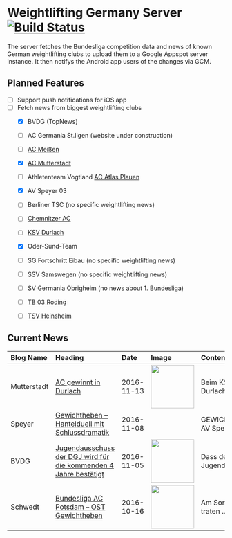 # Weightlifting Germany Server [![Build Status](https://travis-ci.org/WGierke/weightlifting_germany_server.svg?branch=master)](https://travis-ci.org/WGierke/weightlifting_germany_server)

The server fetches the Bundesliga competition data and news of known German weightlifting clubs to upload them to a Google Appspot server instance.
It then notifys the Android app users of the changes via GCM.

## Planned Features
- [ ] Support push notifications for iOS app  
- [ ] Fetch news from biggest weightlifting clubs
    - [X] BVDG (TopNews)
    - [ ] AC Germania St.Ilgen (website under construction)
    - [ ] [AC Meißen](http://www.ac-meissen.de/index.php?start=1)
    - [X] [AC Mutterstadt](http://www.ac-mutterstadt.de/index.php?start=1)
    - [ ] Athletenteam Vogtland [AC Atlas Plauen](https://acatlas.wordpress.com/)
    - [X] AV Speyer 03
    - [ ] Berliner TSC (no specific weightlifting news)
    - [ ] [Chemnitzer AC](http://chemnitzer-athletenclub.de/aktuelles/news/page/1/)
    - [ ] [KSV Durlach](http://ksvdurlach.de/news?page_n54=1)
    - [X] Oder-Sund-Team
    - [ ] SG Fortschritt Eibau (no specific weightlifting news)
    - [ ] SSV Samswegen (no specific weightlifting news)
    - [ ] SV Germania Obrigheim (no news about 1. Bundesliga)
    - [ ] [TB 03 Roding](http://www.tb03-gewichtheben.de/page/1/)
    - [ ] [TSV Heinsheim](http://gewichtheben.tsv-heinsheim.de/index.php?start=1)


## Current News

| Blog Name   | Heading                                                                                                                                                                    | Date       | Image                                                                                                                            | Content                 |
|:------------|:---------------------------------------------------------------------------------------------------------------------------------------------------------------------------|:-----------|:---------------------------------------------------------------------------------------------------------------------------------|:------------------------|
| Mutterstadt | [AC gewinnt in Durlach](http://www.ac-mutterstadt.de/index.php?start=0&heading=bf421c9dc4ee0b7fdbbe55b867c70ee31478991600.0)                                               | 2016-11-13 | <img src='http://www.ac-mutterstadt.de//images/Prot_durlach.jpg' width='100px'/>                                                 | Beim KSV Durlach kon... |
| Speyer      | [Gewichtheben – Hantelduell mit Schlussdramatik](http://www.av03-speyer.de/2016/11/gewichtheben-hantelduell-mit-schlussdramatik/)                                          | 2016-11-08 |                                                                                                                                  | GEWICHTHEBEN: AV Spe... |
| BVDG        | [Jugendausschuss der DGJ wird für die kommenden 4 Jahre bestätigt](http://www.german-weightlifting.de/jugendausschuss-der-dgj-wird-fuer-die-kommenden-4-jahre-bestaetigt/) | 2016-11-05 | <img src='http://www.german-weightlifting.de/wp-content/uploads/2016/11/JVV-2016-Diemer-und-Gründer.jpg' width='100px'/>         | Dass der Jugendaussc... |
| Schwedt     | [Bundesliga AC Potsdam – OST Gewichtheben](http://gewichtheben.blauweiss65-schwedt.de/?p=7342)                                                                             | 2016-10-16 | <img src='http://gewichtheben.blauweiss65-schwedt.de/wp-content/uploads/2009/02/Oder-Sund-Team-2013-300x169.jpg' width='100px'/> | Am Sonnabend traten ... |